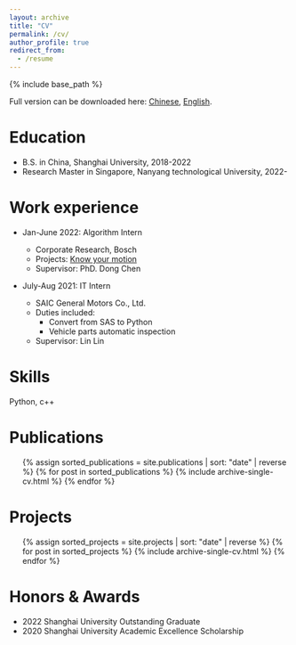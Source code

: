 ```yaml
---
layout: archive
title: "CV"
permalink: /cv/
author_profile: true
redirect_from:
  - /resume
---
```


{% include base_path %}

Full version can be downloaded here: [Chinese](http://shenjiyuan123.github.io/files/resume_cn.pdf), [English](http://shenjiyuan123.github.io/files/resume_en.pdf).

Education
======
* B.S. in China, Shanghai University, 2018-2022
* Research Master in Singapore, Nanyang technological University, 2022-

Work experience
======
* Jan-June 2022: Algorithm Intern 
  * Corporate Research, Bosch
  * Projects: [Know your motion](http://shenjiyuan123.github.io/posts/2022/06/AS_video/)
  * Supervisor: PhD. Dong Chen

* July-Aug 2021: IT Intern
  * SAIC General Motors Co., Ltd.
  * Duties included: 
    * Convert from SAS to Python
    * Vehicle parts automatic inspection
  * Supervisor: Lin Lin
  
Skills
======
Python, c++


<!-- Publications
======
  <ul>{% for post in site.publications %}
    {% include archive-single-cv.html %}
  {% endfor %}</ul>

Projects
======
  <ul>{% for post in site.projects %}
    {% include archive-single-cv.html %}
  {% endfor %}</ul> -->

Publications
======
  <ul>{% assign sorted_publications = site.publications | sort: "date" | reverse %}
    {% for post in sorted_publications %}
      {% include archive-single-cv.html %}
    {% endfor %}</ul>

Projects
======
  <ul>{% assign sorted_projects = site.projects | sort: "date" | reverse %}
    {% for post in sorted_projects %}
      {% include archive-single-cv.html %}
    {% endfor %}</ul>


Honors & Awards
======
* 2022 Shanghai University Outstanding Graduate
* 2020 Shanghai University Academic Excellence Scholarship

